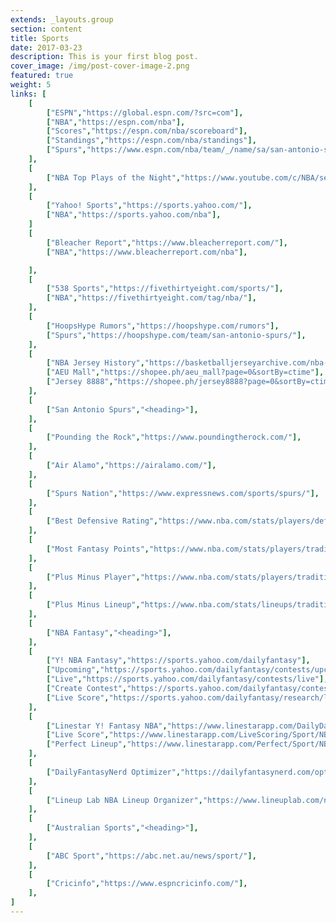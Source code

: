```yaml
---
extends: _layouts.group
section: content
title: Sports
date: 2017-03-23
description: This is your first blog post.
cover_image: /img/post-cover-image-2.png
featured: true
weight: 5
links: [
    [
        ["ESPN","https://global.espn.com/?src=com"],
        ["NBA","https://espn.com/nba"],
        ["Scores","https://espn.com/nba/scoreboard"],
        ["Standings","https://espn.com/nba/standings"],
        ["Spurs","https://www.espn.com/nba/team/_/name/sa/san-antonio-spurs"],
    ],
    [
        ["NBA Top Plays of the Night","https://www.youtube.com/c/NBA/search?query=NBA+Top+10+Plays+Of+The+Night"],
    ],
    [
        ["Yahoo! Sports","https://sports.yahoo.com/"],
        ["NBA","https://sports.yahoo.com/nba"],
    ]
    [
        ["Bleacher Report","https://www.bleacherreport.com/"],
        ["NBA","https://www.bleacherreport.com/nba"],

    ],
    [
        ["538 Sports","https://fivethirtyeight.com/sports/"],
        ["NBA","https://fivethirtyeight.com/tag/nba/"],
    ],
    [
        ["HoopsHype Rumors","https://hoopshype.com/rumors"],
        ["Spurs","https://hoopshype.com/team/san-antonio-spurs/"],
    ],
    [
        ["NBA Jersey History","https://basketballjerseyarchive.com/nba-jerseys/"],
        ["AEU Mall","https://shopee.ph/aeu_mall?page=0&sortBy=ctime"],
        ["Jersey 8888","https://shopee.ph/jersey8888?page=0&sortBy=ctime"],
    ],
    [
        ["San Antonio Spurs","<heading>"],
    ],
    [
        ["Pounding the Rock","https://www.poundingtherock.com/"],
    ],
    [
        ["Air Alamo","https://airalamo.com/"],
    ],
    [
        ["Spurs Nation","https://www.expressnews.com/sports/spurs/"],
    ],
    [
        ["Best Defensive Rating","https://www.nba.com/stats/players/defense/?sort=DEF_RATING&dir=-1&Season=2022-23&SeasonType=Regular%20Season&Outcome=W&TeamID=1610612759&CF=MIN*GE*15"],
    ],
    [
        ["Most Fantasy Points","https://www.nba.com/stats/players/traditional/?sort=NBA_FANTASY_PTS&dir=-1&Season=2022-23&SeasonType=Regular%20Season&TeamID=1610612759&CF=MIN*GE*15"],
    ],
    [
        ["Plus Minus Player","https://www.nba.com/stats/players/traditional/?sort=PLUS_MINUS&dir=-1&Season=2022-23&SeasonType=Regular%20Season&TeamID=1610612759&CF=MIN*GE*15"]
    ],
    [
        ["Plus Minus Lineup","https://www.nba.com/stats/lineups/traditional/?sort=PLUS_MINUS&dir=1&Season=2022-23&SeasonType=Regular%20Season&PerMode=Totals&TeamID=1610612759"]
    ],
    [
        ["NBA Fantasy","<heading>"],
    ],
    [
        ["Y! NBA Fantasy","https://sports.yahoo.com/dailyfantasy"],
        ["Upcoming","https://sports.yahoo.com/dailyfantasy/contests/upcoming"],
        ["Live","https://sports.yahoo.com/dailyfantasy/contests/live"],
        ["Create Contest","https://sports.yahoo.com/dailyfantasy/contest/create"],
        ["Live Score","https://sports.yahoo.com/dailyfantasy/research/live"],
    ],
    [
        ["Linestar Y! Fantasy NBA","https://www.linestarapp.com/DailyDashboard/Sport/NBA/Site/Yahoo"],
        ["Live Score","https://www.linestarapp.com/LiveScoring/Sport/NBA/Site/Yahoo"],
        ["Perfect Lineup","https://www.linestarapp.com/Perfect/Sport/NBA/Site/Yahoo"],
    ],
    [
        ["DailyFantasyNerd Optimizer","https://dailyfantasynerd.com/optimizer/yahoo/nba"],
    ],
    [
        ["Lineup Lab NBA Lineup Organizer","https://www.lineuplab.com/nba-lineup-optimizer"],
    ],
    [
        ["Australian Sports","<heading>"],
    ],
    [
        ["ABC Sport","https://abc.net.au/news/sport/"],
    ],
    [
        ["Cricinfo","https://www.espncricinfo.com/"],
    ],
]
---
```


